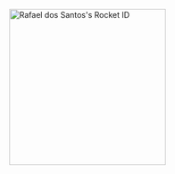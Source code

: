 <a href="https://app.rocketseat.com.br/me/orafasantos"><img src="https://app.rocketseat.com.br/api/rocketid/share?slug=orafasantos&type=card" width="280" margin="auto" alt="Rafael dos Santos's Rocket ID"/></a>

